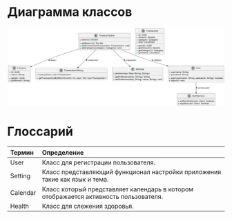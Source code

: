 # Диаграмма классов  

![Диаграмма классов](https://github.com/mxrpheus6/Financik/blob/master/Diagrams/img/classDiagram.png) 

# Глоссарий

| Термин           | Определение                                                                                       |
|:----------------|:--------------------------------------------------------------------------------------------------|
| User    | Класс для регистрации пользователя.                                                                       |
| Setting      | Класс представляющий функционал настройки приложения такие как язык и тема.                           |
| Calendar         | Класс который представляет календарь в котором отображается активность пользователя.             |
| Health| Класс для слежения здоровья. |
